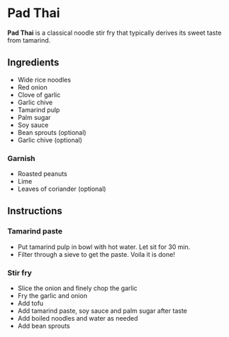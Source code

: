 # Pad Thai

**Pad Thai** is a classical noodle stir fry that typically derives its sweet
taste from tamarind.

## Ingredients

- Wide rice noodles
- Red onion
- Clove of garlic
- Garlic chive
- Tamarind pulp
- Palm sugar
- Soy sauce
- Bean sprouts (optional)
- Garlic chive (optional)

### Garnish

- Roasted peanuts
- Lime
- Leaves of coriander (optional)

## Instructions

### Tamarind paste

- Put tamarind pulp in bowl with hot water. Let sit for 30 min.
- Filter through a sieve to get the paste. Voila it is done!

### Stir fry

- Slice the onion and finely chop the garlic
- Fry the garlic and onion
- Add tofu
- Add tamarind paste, soy sauce and palm sugar after taste
- Add boiled noodles and water as needed
- Add bean sprouts
